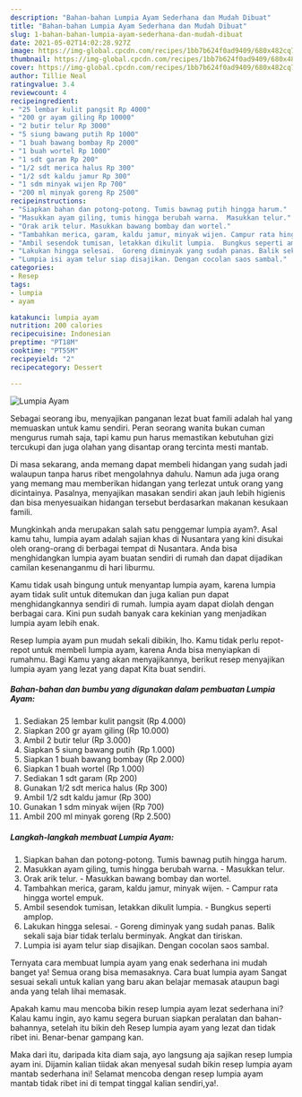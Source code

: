 ```yaml
---
description: "Bahan-bahan Lumpia Ayam Sederhana dan Mudah Dibuat"
title: "Bahan-bahan Lumpia Ayam Sederhana dan Mudah Dibuat"
slug: 1-bahan-bahan-lumpia-ayam-sederhana-dan-mudah-dibuat
date: 2021-05-02T14:02:28.927Z
image: https://img-global.cpcdn.com/recipes/1bb7b624f0ad9409/680x482cq70/lumpia-ayam-foto-resep-utama.jpg
thumbnail: https://img-global.cpcdn.com/recipes/1bb7b624f0ad9409/680x482cq70/lumpia-ayam-foto-resep-utama.jpg
cover: https://img-global.cpcdn.com/recipes/1bb7b624f0ad9409/680x482cq70/lumpia-ayam-foto-resep-utama.jpg
author: Tillie Neal
ratingvalue: 3.4
reviewcount: 4
recipeingredient:
- "25 lembar kulit pangsit Rp 4000"
- "200 gr ayam giling Rp 10000"
- "2 butir telur Rp 3000"
- "5 siung bawang putih Rp 1000"
- "1 buah bawang bombay Rp 2000"
- "1 buah wortel Rp 1000"
- "1 sdt garam Rp 200"
- "1/2 sdt merica halus Rp 300"
- "1/2 sdt kaldu jamur Rp 300"
- "1 sdm minyak wijen Rp 700"
- "200 ml minyak goreng Rp 2500"
recipeinstructions:
- "Siapkan bahan dan potong-potong. Tumis bawnag putih hingga harum."
- "Masukkan ayam giling, tumis hingga berubah warna.  Masukkan telur."
- "Orak arik telur. Masukkan bawang bombay dan wortel."
- "Tambahkan merica, garam, kaldu jamur, minyak wijen. Campur rata hingga wortel empuk."
- "Ambil sesendok tumisan, letakkan dikulit lumpia.  Bungkus seperti amplop."
- "Lakukan hingga selesai.  Goreng diminyak yang sudah panas. Balik sekali saja biar tidak terlalu berminyak. Angkat dan tiriskan."
- "Lumpia isi ayam telur siap disajikan. Dengan cocolan saos sambal."
categories:
- Resep
tags:
- lumpia
- ayam

katakunci: lumpia ayam 
nutrition: 200 calories
recipecuisine: Indonesian
preptime: "PT18M"
cooktime: "PT55M"
recipeyield: "2"
recipecategory: Dessert

---
```



![Lumpia Ayam](https://img-global.cpcdn.com/recipes/1bb7b624f0ad9409/680x482cq70/lumpia-ayam-foto-resep-utama.jpg)

Sebagai seorang ibu, menyajikan panganan lezat buat famili adalah hal yang memuaskan untuk kamu sendiri. Peran seorang  wanita bukan cuman mengurus rumah saja, tapi kamu pun harus memastikan kebutuhan gizi tercukupi dan juga olahan yang disantap orang tercinta mesti mantab.

Di masa  sekarang, anda memang dapat membeli hidangan yang sudah jadi walaupun tanpa harus ribet mengolahnya dahulu. Namun ada juga orang yang memang mau memberikan hidangan yang terlezat untuk orang yang dicintainya. Pasalnya, menyajikan masakan sendiri akan jauh lebih higienis dan bisa menyesuaikan hidangan tersebut berdasarkan makanan kesukaan famili. 



Mungkinkah anda merupakan salah satu penggemar lumpia ayam?. Asal kamu tahu, lumpia ayam adalah sajian khas di Nusantara yang kini disukai oleh orang-orang di berbagai tempat di Nusantara. Anda bisa menghidangkan lumpia ayam buatan sendiri di rumah dan dapat dijadikan camilan kesenanganmu di hari liburmu.

Kamu tidak usah bingung untuk menyantap lumpia ayam, karena lumpia ayam tidak sulit untuk ditemukan dan juga kalian pun dapat menghidangkannya sendiri di rumah. lumpia ayam dapat diolah dengan berbagai cara. Kini pun sudah banyak cara kekinian yang menjadikan lumpia ayam lebih enak.

Resep lumpia ayam pun mudah sekali dibikin, lho. Kamu tidak perlu repot-repot untuk membeli lumpia ayam, karena Anda bisa menyiapkan di rumahmu. Bagi Kamu yang akan menyajikannya, berikut resep menyajikan lumpia ayam yang lezat yang dapat Kita buat sendiri.

<!--inarticleads1-->

##### Bahan-bahan dan bumbu yang digunakan dalam pembuatan Lumpia Ayam:

1. Sediakan 25 lembar kulit pangsit (Rp 4.000)
1. Siapkan 200 gr ayam giling (Rp 10.000)
1. Ambil 2 butir telur (Rp 3.000)
1. Siapkan 5 siung bawang putih (Rp 1.000)
1. Siapkan 1 buah bawang bombay (Rp 2.000)
1. Siapkan 1 buah wortel (Rp 1.000)
1. Sediakan 1 sdt garam (Rp 200)
1. Gunakan 1/2 sdt merica halus (Rp 300)
1. Ambil 1/2 sdt kaldu jamur (Rp 300)
1. Gunakan 1 sdm minyak wijen (Rp 700)
1. Ambil 200 ml minyak goreng (Rp 2.500)




<!--inarticleads2-->

##### Langkah-langkah membuat Lumpia Ayam:

1. Siapkan bahan dan potong-potong. Tumis bawnag putih hingga harum.
1. Masukkan ayam giling, tumis hingga berubah warna.  - Masukkan telur.
1. Orak arik telur. - Masukkan bawang bombay dan wortel.
1. Tambahkan merica, garam, kaldu jamur, minyak wijen. - Campur rata hingga wortel empuk.
1. Ambil sesendok tumisan, letakkan dikulit lumpia. -  Bungkus seperti amplop.
1. Lakukan hingga selesai.  - Goreng diminyak yang sudah panas. Balik sekali saja biar tidak terlalu berminyak. Angkat dan tiriskan.
1. Lumpia isi ayam telur siap disajikan. Dengan cocolan saos sambal.




Ternyata cara membuat lumpia ayam yang enak sederhana ini mudah banget ya! Semua orang bisa memasaknya. Cara buat lumpia ayam Sangat sesuai sekali untuk kalian yang baru akan belajar memasak ataupun bagi anda yang telah lihai memasak.

Apakah kamu mau mencoba bikin resep lumpia ayam lezat sederhana ini? Kalau kamu ingin, ayo kamu segera buruan siapkan peralatan dan bahan-bahannya, setelah itu bikin deh Resep lumpia ayam yang lezat dan tidak ribet ini. Benar-benar gampang kan. 

Maka dari itu, daripada kita diam saja, ayo langsung aja sajikan resep lumpia ayam ini. Dijamin kalian tiidak akan menyesal sudah bikin resep lumpia ayam mantab sederhana ini! Selamat mencoba dengan resep lumpia ayam mantab tidak ribet ini di tempat tinggal kalian sendiri,ya!.

